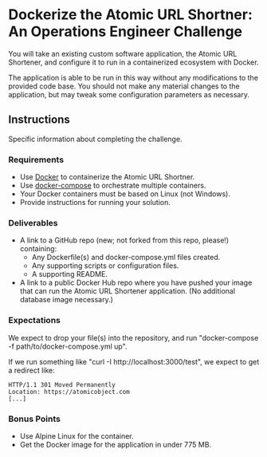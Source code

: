 # Dockerize the Atomic URL Shortner: An Operations Engineer Challenge

You will take an existing custom software application, the Atomic URL Shortener, and configure it to run in a containerized ecosystem with Docker.

The application is able to be run in this way without any modifications to the provided code base. You should not make any material changes to the application, but may tweak some configuration parameters as necessary.

## Instructions

Specific information about completing the challenge.

### Requirements

- Use [Docker](https://www.docker.com/) to containerize the Atomic URL Shortner.
- Use [docker-compose](https://docs.docker.com/compose/) to orchestrate multiple containers.
- Your Docker containers must be based on Linux (not Windows).
- Provide instructions for running your solution.

### Deliverables

- A link to a GitHub repo (new; not forked from this repo, please!) containing:
  - Any Dockerfile(s) and docker-compose.yml files created.
  - Any supporting scripts or configuration files.
  - A supporting README.
- A link to a public Docker Hub repo where you have pushed your image that can run the Atomic URL Shortener application. (No additional database image necessary.)

### Expectations

We expect to drop your file(s) into the repository, and run "docker-compose -f path/to/docker-compose.yml up".

If we run something like "curl -I http://localhost:3000/test", we expect to get a redirect like:

```
HTTP/1.1 301 Moved Permanently
Location: https://atomicobject.com
[...]
```

### Bonus Points

- Use Alpine Linux for the container.
- Get the Docker image for the application in under 775 MB.
